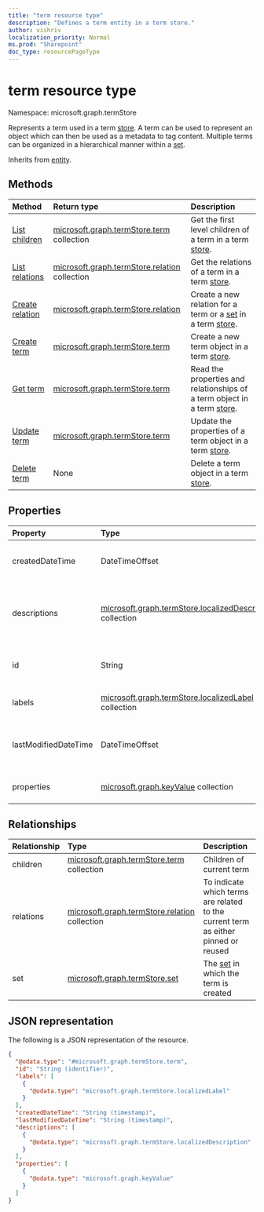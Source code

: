 ```yaml
---
title: "term resource type"
description: "Defines a term entity in a term store."
author: vishriv
localization_priority: Normal
ms.prod: "Sharepoint"
doc_type: resourcePageType
---
```


# term resource type

Namespace: microsoft.graph.termStore

Represents a term used in a term [store]. A term can be used to represent an object which can then be used as a metadata to tag content. Multiple terms can be organized in a hierarchical manner within a [set].

Inherits from [entity](../resources/entity.md).

## Methods
|Method|Return type|Description|
|:---|:---|:---|
|[List children](../api/termstore-term-list-children.md)|[microsoft.graph.termStore.term](../resources/termstore-term.md) collection|Get the first level children of a term in a term [store].|
|[List relations](../api/termstore-term-list-relations.md)|[microsoft.graph.termStore.relation](../resources/termstore-relation.md) collection|Get the relations of a term in a term [store].|
|[Create relation](../api/termstore-relation-post.md)|[microsoft.graph.termStore.relation](../resources/termstore-relation.md)|Create a new relation for a term or a [set] in a term [store].|
|[Create term](../api/termstore-term-post.md)|[microsoft.graph.termStore.term](../resources/termstore-term.md)|Create a new term object in a term [store].|
|[Get term](../api/termstore-term-get.md)|[microsoft.graph.termStore.term](../resources/termstore-term.md)|Read the properties and relationships of a term object in a term  [store].|
|[Update term](../api/termstore-term-update.md)|[microsoft.graph.termStore.term](../resources/termstore-term.md)|Update the properties of a term object in a term [store].|
|[Delete term](../api/termstore-term-delete.md)|None|Delete a term object in a term [store].|

## Properties
|Property|Type|Description|
|:---|:---|:---|
|createdDateTime|DateTimeOffset|Date and time of term creation. Read-only|
|descriptions|[microsoft.graph.termStore.localizedDescription](../resources/termstore-localizeddescription.md) collection|Description about term that is dependent on the languageTag|
|id|String|Unique identifier of term. Read-Only|
|labels|[microsoft.graph.termStore.localizedLabel](../resources/termstore-localizedlabel.md) collection|Label metadata for a term|
|lastModifiedDateTime|DateTimeOffset|Last date and time of term modification. Read-only|
|properties|[microsoft.graph.keyValue](../resources/keyvalue.md) collection|Collection of properties on the term|

## Relationships
|Relationship|Type|Description|
|:---|:---|:---|
|children|[microsoft.graph.termStore.term](../resources/termstore-term.md) collection|Children of current term|
|relations|[microsoft.graph.termStore.relation](../resources/termstore-relation.md) collection|To indicate which terms are related to the current term as either pinned or reused|
|set|[microsoft.graph.termStore.set](../resources/termstore-set.md)|The [set] in which the term is created|

## JSON representation
The following is a JSON representation of the resource.
<!-- {
  "blockType": "resource",
  "keyProperty": "id",
  "@odata.type": "microsoft.graph.termStore.term",
  "baseType": "microsoft.graph.entity",
  "openType": false
}
-->
``` json
{
  "@odata.type": "#microsoft.graph.termStore.term",
  "id": "String (identifier)",
  "labels": [
    {
      "@odata.type": "microsoft.graph.termStore.localizedLabel"
    }
  ],
  "createdDateTime": "String (timestamp)",
  "lastModifiedDateTime": "String (timestamp)",
  "descriptions": [
    {
      "@odata.type": "microsoft.graph.termStore.localizedDescription"
    }
  ],
  "properties": [
    {
      "@odata.type": "microsoft.graph.keyValue"
    }
  ]
}
```

[store]: ../resources/termstore-store.md
[set]: ../resources/termstore-set.md
[term]: ../resources/termstore-term.md
[group]: ../resources/termstore-group.md

<!--
{
  "type": "#page.annotation",
  "description": "Term is the entity used for tagging in termStore",
  "keywords": "term,facet,resource",
  "section": "documentation",
  "tocPath": "Terms",
  "tocBookmarks": {
    "Resources/termstore-term": "#"
  },
  "suppressions": []
}
-->


